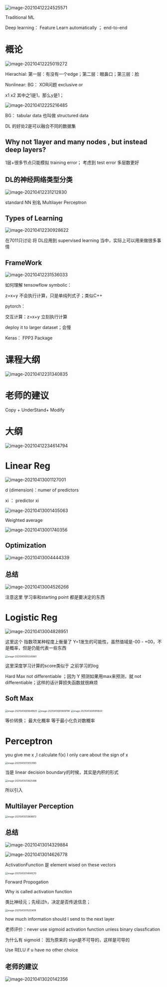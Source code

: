 ![image-20210412224525571](C6.assets/image-20210412224525571.png)

Traditional ML

Deep learning： Feature Learn automatically ； end-to-end

# 概论

![image-20210412225019272](C6.assets/image-20210412225019272.png)

Hierachial: 第一层：有没有一个edge；第二层：眼鼻口；第三层：脸



Nonlinear:  BG： XOR问题 exclusive or

x1 x2 其中之1是1，那么y是1；

![image-20210412225216485](C6.assets/image-20210412225216485.png)



BG： tabular data 也叫做 structured data

DL 的好处2是可以融合不同的数据集



## Why  not 1layer and many  nodes  , but instead deep layers?

1层+很多节点只能模拟 training error； 考虑到 test error  多层数更好



## DL的神经网络类型分类

![image-20210412231212830](C6.assets/image-20210412231212830.png)

standard NN 别名 Multilayer Perceptron

## Types of Learning

![image-20210412230928622](C6.assets/image-20210412230928622.png)

在7011只讨论 将 DL应用到 supervised learning 当中，实际上可以用来做很多事情



## FrameWork

![image-20210412231536033](C6.assets/image-20210412231536033.png)

如何理解 tensowflow symbolic：

z=x+y 不会执行计算，只是单纯列式子；类似C++



pytorch： 

交互计算：z=x+y 立刻执行计算 

deploy it to larger dataset；会慢

Keras： FPP3 Package

# 课程大纲

![image-20210412231340835](C6.assets/image-20210412231340835.png)





# 老师的建议

 Copy + UnderStand+ Modify



# 大纲

![image-20210412234614794](C6.assets/image-20210412234614794.png)





# Linear Reg

![image-20210413001127001](C6.assets/image-20210413001127001.png)

d (dimension)：numer of predictors

xi ： predictor xi

![image-20210413001405063](C6.assets/image-20210413001405063.png)

Weighted average

![image-20210413001740356](C6.assets/image-20210413001740356.png)

## Optimization

![image-20210413004444339](C6.assets/image-20210413004444339.png)



## 总结

![image-20210413004526266](C6.assets/image-20210413004526266.png)

注意这里 学习率和starting point 都是要决定的东西



# Logistic Reg

![image-20210413004828951](C6.assets/image-20210413004828951.png)

这里这个 指数项某种程度上衡量了 Y=1发生的可能性，虽然值域是-00 - +00，不是概率，但是仍能代表一些东西

<img src="C6.assets/image-20210413005345861.png" alt="image-20210413005345861" style="zoom:50%;" />

这里深度学习计算的score类似于 之前学习的log

Hard Max not differentiable ；因为 Y 预测如果用max来预测，就 not differentiable；这样的话计算损失函数就很麻烦

## Soft Max  

<img src="C6.assets/image-20210413005649925.png" alt="image-20210413005649925" style="zoom:50%;" />

<img src="C6.assets/image-20210413005809798.png" alt="image-20210413005809798" style="zoom:50%;" />

<img src="C6.assets/image-20210413005910820.png" alt="image-20210413005910820" style="zoom:50%;" />

等价转换； 最大化概率 等于最小化负对数概率



# Perceptron

you give me x ,I calculate f(x) I only care about the sign of x

<img src="C6.assets/image-20210413013053565.png" alt="image-20210413013053565" style="zoom:50%;" />

当是 linear decision boundary的时候，其实是内积的形式

<img src="C6.assets/image-20210413013825496.png" alt="image-20210413013825496" style="zoom:50%;" />



所以引入 

## Multilayer Perception

<img src="C6.assets/image-20210413013906872.png" alt="image-20210413013906872" style="zoom:50%;" />



## 总结

![image-20210413014329884](C6.assets/image-20210413014329884.png)

![image-20210413014626778](C6.assets/image-20210413014626778.png)



ActivationFunction 是  element wised on these vectors

<img src="C6.assets/image-20210413014849210.png" alt="image-20210413014849210" style="zoom:50%;" />

Forward Propogation



Why is called activation function

类比神经元；先经过h，决定是否传送信息；

<img src="C6.assets/image-20210413015203618.png" alt="image-20210413015203618" style="zoom:50%;" />

how much information should I send to the next layer

老师评价：never use sigmoid activation function unless binary classfication

为什么有 sigmoid： 因为原来的 sign是不可导的，这样是可导的



Use RELU if u have no other choice



## 老师的建议

![image-20210413020142356](C6.assets/image-20210413020142356.png)